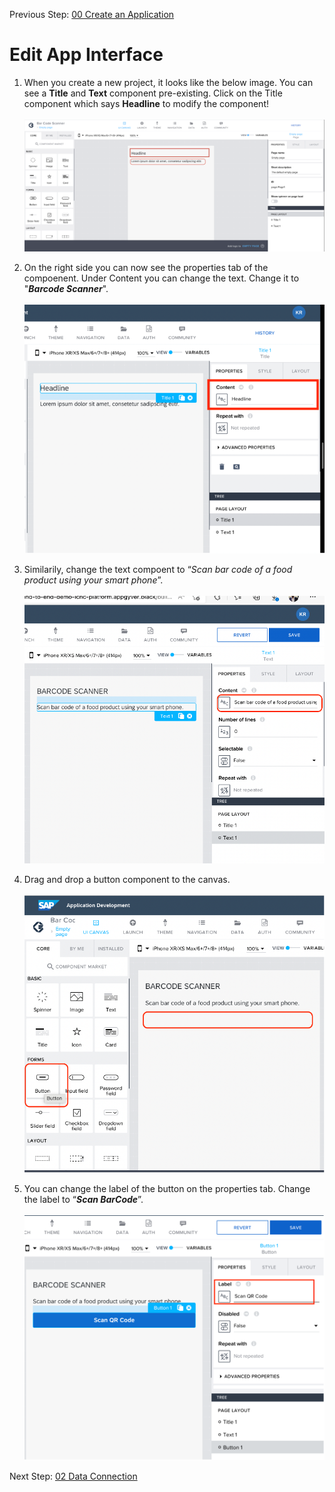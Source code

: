 Previous Step: <a href="https://github.com/SAP-samples/sap-build-apps/blob/main/Workshops/front-end-applications/Bar-code-scanner-app/00%20Create%20an%20Application/readme.md">00 Create an Application</a>

# Edit App Interface

 1. When you create a new project, it looks like the below image. You can see a <b>Title</b> and <b>Text</b> component pre-existing. Click on the Title component which says <b>Headline</b> to modify the component!<br><br>
 ![edit components](images/Edit%20Components.png)

 2. On the right side you can now see the properties tab of the compoenent. Under Content you can change the text. Change it to "<b><i>Barcode Scanner</b></i>".<br><br>
 ![Title Components](images/2.%20Change%20Title%20component.png)


 3. Similarily, change the text compoent to “<i>Scan bar code of a food product using your smart phone</i>”.<br><br>
  ![Text Components](images/3%20Change%20text%20component.png)


 4. Drag and drop a button component to the canvas.<br><br>
 ![](images/4%20Drag%20and%20drop%20button.png)

 
  5. You can change the label of the button on the properties tab. Change the label to “<b><i>Scan BarCode</b></i>”.<br><br>
  ![](images/5%20button%20label%20change.png)


Next Step: <a href="https://github.com/SAP-samples/sap-build-apps/blob/main/Workshops/front-end-applications/Bar-code-scanner-app/02%20Data%20Conenction/Readme.md"> 02 Data Connection</a>
